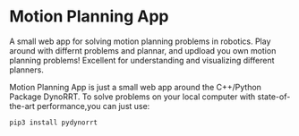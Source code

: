 # Motion Planning App

A small web app for solving motion planning problems in robotics. Play around with differnt problems and plannar, and updload you own motion planning problems! 
Excellent for understanding and visualizing different planners. 


Motion Planning App is just a small web app around the C++/Python Package DynoRRT.
To solve problems on your local computer with state-of-the-art performance,you can just use:

```
pip3 install pydynorrt
```
